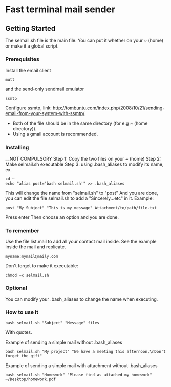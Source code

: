 # Fast terminal mail sender

## Getting Started

The selmail.sh file is the main file. You can put it whether on your ~ (home) or make it a global script. 

### Prerequisites

Install the email client

```
mutt
```
and the send-only sendmail emulator

```
ssmtp
```

Configure ssmtp,
link: http://tombuntu.com/index.php/2008/10/21/sending-email-from-your-system-with-ssmtp/

- Both of the file should be in the same directory (for e.g ~ (home directory)).
- Using a gmail account is recommended.

### Installing

__NOT COMPULSORY
Step 1: Copy the two files on your ~ (home)
Step 2: Make selmail.sh executable
Step 3: using .bash_aliases to modify its name, ex.
```
cd ~
echo "alias post='bash selmail.sh'" >> .bash_aliases
```
This will change the name from "selmail.sh" to "post"
And you are done, you can edit the file selmail.sh to add a "Sincerely...etc" in it.
Example:
```
post "My Subject" "This is my message" Attachment/to/path/file.txt
```
Press enter
Then choose an option and you are done.

### To remember
Use the file list.mail to add all your contact mail inside.
See the example inside the mail and replicate.

```
myname:mymail@maily.com
```
Don't forget to make it executable: 
```
chmod +x selmail.sh
```

### Optional
You can modify your .bash_aliases to change the name when executing.

### How to use it

```
bash selmail.sh "Subject" "Message" files
```
With quotes.

Example of sending a simple mail without .bash_aliases

```
bash selmail.sh "My project" "We have a meeting this afternoon,\nDon't forget the gift"
```

Example of sending a simple mail with attachment without .bash_aliases

```
bash selmail.sh "Homework" "Please find as attached my homework" ~/Desktop/homework.pdf
```


